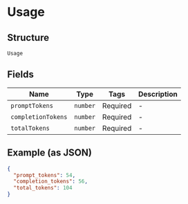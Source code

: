 
# Usage

## Structure

`Usage`

## Fields

| Name | Type | Tags | Description |
|  --- | --- | --- | --- |
| `promptTokens` | `number` | Required | - |
| `completionTokens` | `number` | Required | - |
| `totalTokens` | `number` | Required | - |

## Example (as JSON)

```json
{
  "prompt_tokens": 54,
  "completion_tokens": 56,
  "total_tokens": 104
}
```

